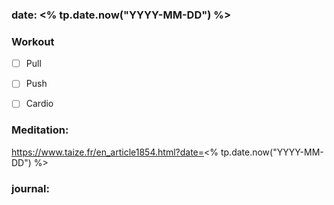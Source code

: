 ### date: <% tp.date.now("YYYY-MM-DD") %>

### Workout
- [ ] Pull
- [ ] Push
- [ ] Cardio


### Meditation:
https://www.taize.fr/en_article1854.html?date=<% tp.date.now("YYYY-MM-DD") %>


### journal:



